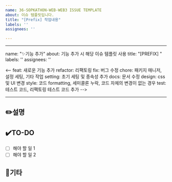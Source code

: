 ```yaml
---
name: 36-SOPKATHON-WEB-WEB3 ISSUE TEMPLATE
about: 이슈 템플릿입니다.
title: "[Prefix] 작업내용"
labels: ''
assignees: ''

---
```


---
name: "✨기능 추가"
about: 기능 추가 시 해당 이슈 템플릿 사용
title: "[PREFIX] "
labels: ''
assignees: ''

<-- 
feat: 새로운 기능 추가
refactor: 리팩토링
fix: 버그 수정
chore: 패키지 매니저, 설정 세팅, 기타 작업
setting: 초기 세팅 및 종속성 추가
docs: 문서 수정
design: css 및 UI 변경
style: 코드 formatting, 세미콜론 누락, 코드 자체의 변경이 없는 경우
test: 테스트 코드, 리팩토링 테스트 코드 추가
-->

---

## ✏️설명

## ✔️TO-DO
- [ ] 해야 할 일 1
- [ ] 해야 할 일 2

## 📢기타
